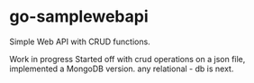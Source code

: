 # go-samplewebapi

Simple Web API with CRUD functions. 

Work in progress
Started off with crud operations on a json file, implemented a MongoDB version. any relational - db is next.
